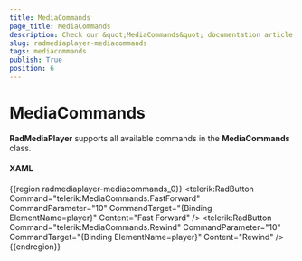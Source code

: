 ```yaml
---
title: MediaCommands
page_title: MediaCommands
description: Check our &quot;MediaCommands&quot; documentation article for the RadMediaPlayer {{ site.framework_name }} control.
slug: radmediaplayer-mediacommands
tags: mediacommands
publish: True
position: 6
---
```


# MediaCommands

__RadMediaPlayer__ supports all available commands in the __MediaCommands__ class.

#### __XAML__

{{region radmediaplayer-mediacommands_0}}
	<StackPanel Orientation="Vertical">
		<telerik:RadButton Command="telerik:MediaCommands.FastForward" 
						   CommandParameter="10"
						   CommandTarget="{Binding ElementName=player}"
						   Content="Fast Forward" />
		<telerik:RadButton Command="telerik:MediaCommands.Rewind" 
						   CommandParameter="10"
						   CommandTarget="{Binding ElementName=player}"
						   Content="Rewind" />
	</StackPanel>
{{endregion}}